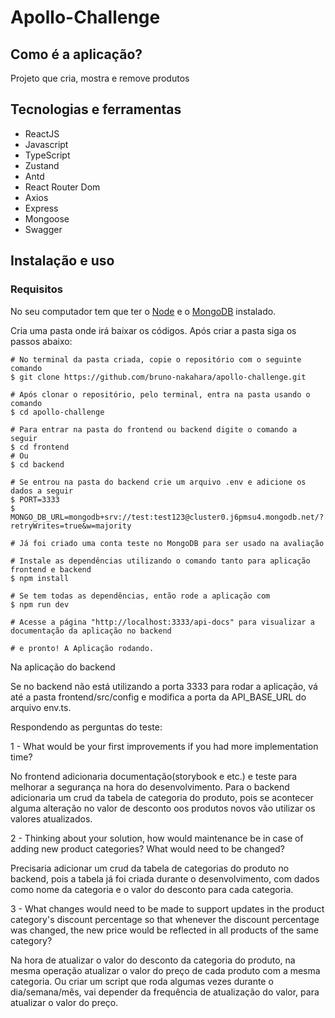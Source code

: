 <h1>Apollo-Challenge</h1>

<h2>Como é a aplicação?</h2>

<p>Projeto que cria, mostra e remove produtos</p>

<h2>Tecnologias e ferramentas</h2>

<ul>
  <li>ReactJS</li>
  <li>Javascript</li>
  <li>TypeScript</li>
  <li>Zustand</li>
  <li>Antd</li>
  <li>React Router Dom</li>
  <li>Axios</li>
  <li>Express</li>
  <li>Mongoose</li>
  <li>Swagger</li>
</ul>

<h2>Instalação e uso</h2>

<h3>Requisitos</h3>
<p>No seu computador tem que ter o <a href="https://nodejs.org/en/download">Node</a> e o <a href="https://www.mongodb.com/try/download/community">MongoDB</a> instalado.</p>

<p>Cria uma pasta onde irá baixar os códigos. Após criar a pasta siga os passos abaixo:</p>

```
# No terminal da pasta criada, copie o repositório com o seguinte comando
$ git clone https://github.com/bruno-nakahara/apollo-challenge.git

# Após clonar o repositório, pelo terminal, entra na pasta usando o comando
$ cd apollo-challenge

# Para entrar na pasta do frontend ou backend digite o comando a seguir
$ cd frontend
# Ou
$ cd backend

# Se entrou na pasta do backend crie um arquivo .env e adicione os dados a seguir
$ PORT=3333
$ MONGO_DB_URL=mongodb+srv://test:test123@cluster0.j6pmsu4.mongodb.net/?retryWrites=true&w=majority

# Já foi criado uma conta teste no MongoDB para ser usado na avaliação

# Instale as dependências utilizando o comando tanto para aplicação frontend e backend
$ npm install

# Se tem todas as dependências, então rode a aplicação com
$ npm run dev

# Acesse a página "http://localhost:3333/api-docs" para visualizar a documentação da aplicação no backend

# e pronto! A Aplicação rodando.

```

<p>Na aplicação do backend </p>

<p>Se no backend não está utilizando a porta 3333 para rodar a aplicação, vá até a pasta frontend/src/config e modifica a porta da API_BASE_URL do arquivo env.ts.</p>

<p>Respondendo as perguntas do teste:</p>

<p>1 - What would be your first improvements if you had more implementation time?</p>

<p>No frontend adicionaria documentação(storybook e etc.) e teste para melhorar a segurança na hora do desenvolvimento. Para o backend adicionaria um crud da tabela de categoria do produto, pois se acontecer alguma alteração no valor de desconto oos produtos novos vão utilizar os valores atualizados.</p>

<p>2 - Thinking about your solution, how would maintenance be in case of adding new product categories? What would need to be changed?</p>

<p>Precisaria adicionar um crud da tabela de categorias do produto no backend, pois a tabela já foi criada durante o desenvolvimento, com dados como nome da categoria e o valor do desconto para cada categoria.</p>

<p>3 - What changes would need to be made to support updates in the product category's discount percentage so that whenever the discount percentage was changed, the new price would be reflected in all products of the same category?</p>

<p>Na hora de atualizar o valor do desconto da categoria do produto, na mesma operação atualizar o valor do preço de cada produto com a mesma categoria. Ou criar um script que roda algumas vezes durante o dia/semana/mês, vai depender da frequência de atualização do valor, para atualizar o valor do preço.</p>
